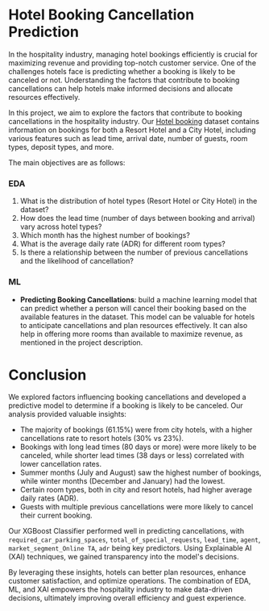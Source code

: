 # Hotel Booking Cancellation Prediction
In the hospitality industry, managing hotel bookings efficiently is crucial for maximizing revenue and providing top-notch customer service. One of the challenges hotels face is predicting whether a booking is likely to be canceled or not. Understanding the factors that contribute to booking cancellations can help hotels make informed decisions and allocate resources effectively.

In this project, we aim to explore the factors that contribute to booking cancellations in the hospitality industry. Our [Hotel booking](https://www.kaggle.com/datasets/jessemostipak/hotel-booking-demand) dataset contains information on bookings for both a Resort Hotel and a City Hotel, including various features such as lead time, arrival date, number of guests, room types, deposit types, and more.

The main objectives are as follows:
### EDA
1. What is the distribution of hotel types (Resort Hotel or City Hotel) in the dataset?
2. How does the lead time (number of days between booking and arrival) vary across hotel types?
3. Which month has the highest number of bookings?
4. What is the average daily rate (ADR) for different room types?
5. Is there a relationship between the number of previous cancellations and the likelihood of cancellation?

### ML
- <b>Predicting Booking Cancellations</b>: build a machine learning model that can predict whether a person will cancel their booking based on the available features in the dataset. This model can be valuable for hotels to anticipate cancellations and plan resources effectively. It can also help in offering more rooms than available to maximize revenue, as mentioned in the project description.


# Conclusion
We explored factors influencing booking cancellations and developed a predictive model to determine if a booking is likely to be canceled. Our analysis provided valuable insights:
- The majority of bookings (61.15%) were from city hotels, with a higher cancellations rate to resort hotels (30% vs 23%).
- Bookings with long lead times (80 days or more) were more likely to be canceled, while shorter lead times (38 days or less) correlated with lower cancellation rates.
- Summer months (July and August) saw the highest number of bookings, while winter months (December and January) had the lowest.
- Certain room types, both in city and resort hotels, had higher average daily rates (ADR).
- Guests with multiple previous cancellations were more likely to cancel their current booking.

Our XGBoost Classifier performed well in predicting cancellations, with `required_car_parking_spaces`, `total_of_special_requests`, `lead_time`, `agent`, `market_segment_Online TA`, `adr` being key predictors. Using Explainable AI (XAI) techniques, we gained transparency into the model's decisions.

By leveraging these insights, hotels can better plan resources, enhance customer satisfaction, and optimize operations. The combination of EDA, ML, and XAI empowers the hospitality industry to make data-driven decisions, ultimately improving overall efficiency and guest experience.